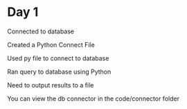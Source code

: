 # Day 1
Connected to database  

Created a Python Connect File  

Used py file to connect to database  

Ran query to database using Python  

Need to output results to a file  

You can view the db connector in the code/connector folder


